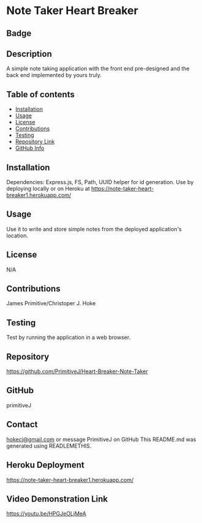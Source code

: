 
  # Note Taker Heart Breaker
  ## Badge
  
  ## Description 
  A simple note taking application with the front end pre-designed and the back end implemented by yours truly.
  ## Table of contents
  - [Installation](#Installation)
  - [Usage](#Usage)
  - [License](#License)
  - [Contributions](#Contributions)
  - [Testing](#Testing)
  - [Repository Link](#Repository)
  - [GitHub Info](#GitHub) 
  ## Installation
  Dependencies: Express.js, FS, Path, UUID helper for id generation. Use by deploying locally or on Heroku at https://note-taker-heart-breaker1.herokuapp.com/ 
  ## Usage
  Use it to write and store simple notes from the deployed application's location. 
  ## License
  N/A
  ## Contributions
  James Primitive/Christoper J. Hoke
  ## Testing
  Test by running the application in a web browser. 
  ## Repository
  https://github.com/PrimitiveJ/Heart-Breaker-Note-Taker
  ## GitHub
  primitiveJ
  ## Contact
  hokecj@gmail.com or message PrimitiveJ on GitHub
  This README.md was generated using READLEMETHIS.
  ## Heroku Deployment
   https://note-taker-heart-breaker1.herokuapp.com/ 
  ## Video Demonstration Link
  https://youtu.be/HPGJeOLjMeA